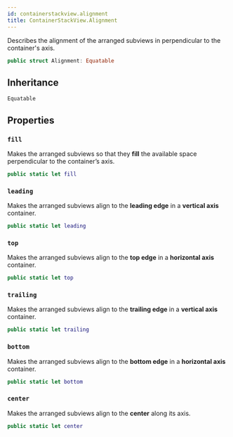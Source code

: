 ```yaml
---
id: containerstackview.alignment 
title: ContainerStackView.Alignment
--- 
```


Describes the alignment of the arranged subviews in perpendicular to the container's axis.

``` swift
public struct Alignment: Equatable 
```

## Inheritance

`Equatable`

## Properties

### `fill`

Makes the arranged subviews so that they **fill** the available space perpendicular to the container’s axis.

``` swift
public static let fill 
```

### `leading`

Makes the arranged subviews align to the **leading edge** in a **vertical axis** container.

``` swift
public static let leading 
```

### `top`

Makes the arranged subviews align to the **top edge** in a **horizontal axis** container.

``` swift
public static let top 
```

### `trailing`

Makes the arranged subviews align to the **trailing edge** in a **vertical axis** container.

``` swift
public static let trailing 
```

### `bottom`

Makes the arranged subviews align to the **bottom edge** in a **horizontal axis** container.

``` swift
public static let bottom 
```

### `center`

Makes the arranged subviews align to the **center** along its axis.

``` swift
public static let center 
```
